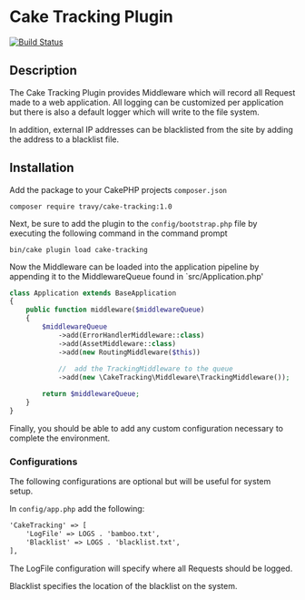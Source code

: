 # Cake Tracking Plugin

[![Build Status](https://travis-ci.org/travy/cake-tracking.svg?branch=develop)](https://travis-ci.org/travy/cake-tracking)

## Description

The Cake Tracking Plugin provides Middleware which will record all Request made to a web application.  All logging can
be customized per application but there is also a default logger which will write to the file system.

In addition, external IP addresses can be blacklisted from the site by adding the address to a blacklist file.

## Installation

Add the package to your CakePHP projects `composer.json`

```shell
composer require travy/cake-tracking:1.0
```

Next, be sure to add the plugin to the `config/bootstrap.php` file by executing the following command in the command prompt

```shell
bin/cake plugin load cake-tracking
```

Now the Middleware can be loaded into the application pipeline by appending it to the MiddlewareQueue found in
`src/Application.php'

```php
class Application extends BaseApplication
{
    public function middleware($middlewareQueue)
    {
        $middlewareQueue
            ->add(ErrorHandlerMiddleware::class)
            ->add(AssetMiddleware::class)
            ->add(new RoutingMiddleware($this))
                
            //  add the TrackingMiddleware to the queue
            ->add(new \CakeTracking\Middleware\TrackingMiddleware());

        return $middlewareQueue;
    }
}
```

Finally, you should be able to add any custom configuration necessary to complete the environment.

###  Configurations

The following configurations are optional but will be useful for system setup.

In `config/app.php` add the following:

```txt
'CakeTracking' => [
    'LogFile' => LOGS . 'bamboo.txt',
    'Blacklist' => LOGS . 'blacklist.txt',
],
```

The LogFile configuration will specify where all Requests should be logged.

Blacklist specifies the location of the blacklist on the system.
